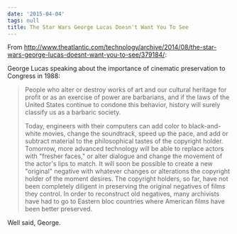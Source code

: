 ```yaml
---
date: '2015-04-04'
tags: null
title: The Star Wars George Lucas Doesn't Want You To See
---
```


From http://www.theatlantic.com/technology/archive/2014/08/the-star-wars-george-lucas-doesnt-want-you-to-see/379184/:

George Lucas speaking about the importance of cinematic preservation to Congress in 1988:

>People who alter or destroy works of art and our cultural heritage for profit or as an exercise of power are barbarians, and if the laws of the United States continue to condone this behavior, history will surely classify us as a barbaric society.
>
>Today, engineers with their computers can add color to black-and-white movies, change the soundtrack, speed up the pace, and add or subtract material to the philosophical tastes of the copyright holder. Tomorrow, more advanced technology will be able to replace actors with "fresher faces," or alter dialogue and change the movement of the actor's lips to match. It will soon be possible to create a new "original" negative with whatever changes or alterations the copyright holder of the moment desires. The copyright holders, so far, have not been completely diligent in preserving the original negatives of films they control. In order to reconstruct old negatives, many archivists have had to go to Eastern bloc countries where American films have been better preserved.

Well said, George.

